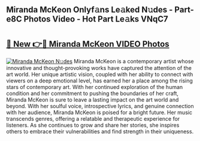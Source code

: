 ## Miranda McKeon Onlyf𝚊ns Le𝚊ked N𝚞des - Part-e8C Photos Video - Hot Part Le𝚊ks VNqC7

# <h2><a href="http://ac105.deff.icu/?id=Miranda+McKeon">🔗 New 👉🔴 Miranda McKeon VIDEO Photos</a></h2>

[![Miranda McKeon N𝚞des](https://i.imgur.com/rIISA9y.gif)](http://ac105.deff.icu/?id=Miranda+McKeon)
Miranda McKeon is a contemporary artist whose innovative and thought-provoking works have captured the attention of the art world. Her unique artistic vision, coupled with her ability to connect with viewers on a deep emotional level, has earned her a place among the rising stars of contemporary art. With her continued exploration of the human condition and her commitment to pushing the boundaries of her craft, Miranda McKeon is sure to leave a lasting impact on the art world and beyond. With her soulful voice, introspective lyrics, and genuine connection with her audience, Miranda McKeon is poised for a bright future. Her music transcends genres, offering a relatable and therapeutic experience for listeners. As she continues to grow and share her stories, she inspires others to embrace their vulnerabilities and find strength in their uniqueness.
